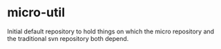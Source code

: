 # micro-util
Initial default repository to hold things on which the micro repository and the traditional svn repository both depend.
